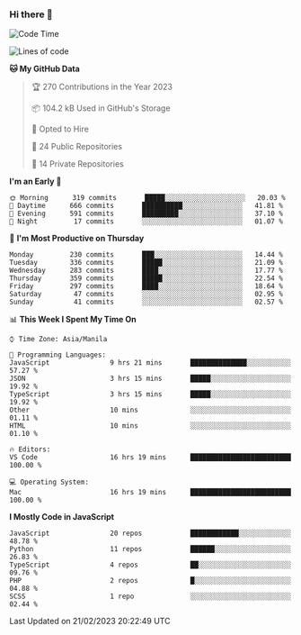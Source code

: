 ### Hi there 👋

<!--START_SECTION:waka-->
![Code Time](http://img.shields.io/badge/Code%20Time-95%20hrs%2056%20mins-blue)

![Lines of code](https://img.shields.io/badge/From%20Hello%20World%20I%27ve%20Written-8%20Million%20lines%20of%20code-blue)

**🐱 My GitHub Data** 

> 🏆 270 Contributions in the Year 2023
 > 
> 📦 104.2 kB Used in GitHub's Storage 
 > 
> 💼 Opted to Hire
 > 
> 📜 24 Public Repositories 
 > 
> 🔑 14 Private Repositories  
 > 
**I'm an Early 🐤** 

```text
🌞 Morning      319 commits       █████░░░░░░░░░░░░░░░░░░░░   20.03 % 
🌆 Daytime      666 commits       ██████████░░░░░░░░░░░░░░░   41.81 % 
🌃 Evening      591 commits       █████████░░░░░░░░░░░░░░░░   37.10 % 
🌙 Night         17 commits       ░░░░░░░░░░░░░░░░░░░░░░░░░   01.07 % 

```
📅 **I'm Most Productive on Thursday** 

```text
Monday         230 commits       ███░░░░░░░░░░░░░░░░░░░░░░   14.44 % 
Tuesday        336 commits       █████░░░░░░░░░░░░░░░░░░░░   21.09 % 
Wednesday      283 commits       ████░░░░░░░░░░░░░░░░░░░░░   17.77 % 
Thursday       359 commits       █████░░░░░░░░░░░░░░░░░░░░   22.54 % 
Friday         297 commits       ████░░░░░░░░░░░░░░░░░░░░░   18.64 % 
Saturday        47 commits       ░░░░░░░░░░░░░░░░░░░░░░░░░   02.95 % 
Sunday          41 commits       ░░░░░░░░░░░░░░░░░░░░░░░░░   02.57 % 

```


📊 **This Week I Spent My Time On** 

```text
⌚︎ Time Zone: Asia/Manila

💬 Programming Languages: 
JavaScript               9 hrs 21 mins       ██████████████░░░░░░░░░░░   57.27 % 
JSON                     3 hrs 15 mins       █████░░░░░░░░░░░░░░░░░░░░   19.92 % 
TypeScript               3 hrs 15 mins       █████░░░░░░░░░░░░░░░░░░░░   19.92 % 
Other                    10 mins             ░░░░░░░░░░░░░░░░░░░░░░░░░   01.11 % 
HTML                     10 mins             ░░░░░░░░░░░░░░░░░░░░░░░░░   01.10 % 

🔥 Editors: 
VS Code                  16 hrs 19 mins      █████████████████████████   100.00 % 

💻 Operating System: 
Mac                      16 hrs 19 mins      █████████████████████████   100.00 % 

```

**I Mostly Code in JavaScript** 

```text
JavaScript               20 repos            ████████████░░░░░░░░░░░░░   48.78 % 
Python                   11 repos            ██████░░░░░░░░░░░░░░░░░░░   26.83 % 
TypeScript               4 repos             ██░░░░░░░░░░░░░░░░░░░░░░░   09.76 % 
PHP                      2 repos             █░░░░░░░░░░░░░░░░░░░░░░░░   04.88 % 
SCSS                     1 repo              ░░░░░░░░░░░░░░░░░░░░░░░░░   02.44 % 

```



 Last Updated on 21/02/2023 20:22:49 UTC
<!--END_SECTION:waka-->
